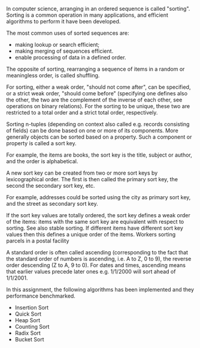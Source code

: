 In computer science, arranging in an ordered sequence is called "sorting". Sorting is a common operation in many applications, and efficient algorithms to perform it have been developed.

The most common uses of sorted sequences are:

* making lookup or search efficient;
* making merging of sequences efficient.
* enable processing of data in a defined order.

The opposite of sorting, rearranging a sequence of items in a random or meaningless order, is called shuffling.

For sorting, either a weak order, "should not come after", can be specified, or a strict weak order, "should come before" (specifying one defines also the other, the two are the complement of the inverse of each other, see operations on binary relations). For the sorting to be unique, these two are restricted to a total order and a strict total order, respectively.

Sorting n-tuples (depending on context also called e.g. records consisting of fields) can be done based on one or more of its components. More generally objects can be sorted based on a property. Such a component or property is called a sort key.

For example, the items are books, the sort key is the title, subject or author, and the order is alphabetical.

A new sort key can be created from two or more sort keys by lexicographical order. The first is then called the primary sort key, the second the secondary sort key, etc.

For example, addresses could be sorted using the city as primary sort key, and the street as secondary sort key.

If the sort key values are totally ordered, the sort key defines a weak order of the items: items with the same sort key are equivalent with respect to sorting. See also stable sorting. If different items have different sort key values then this defines a unique order of the items.
Workers sorting parcels in a postal facility

A standard order is often called ascending (corresponding to the fact that the standard order of numbers is ascending, i.e. A to Z, 0 to 9), the reverse order descending (Z to A, 9 to 0). For dates and times, ascending means that earlier values precede later ones e.g. 1/1/2000 will sort ahead of 1/1/2001.

In this assignment, the following algorithms has been implemented and they performance benchmarked.
* Insertion Sort	
* Quick Sort		
* Heap Sort		
* Counting Sort		
* Radix Sort		
* Bucket Sort
